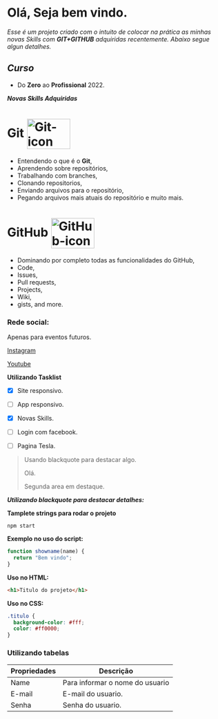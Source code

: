 # Olá, Seja bem vindo.

_Esse é um projeto criado com o intuito de colocar na prática as minhas novas Skills com **GIT+GITHUB** adquiridas recentemente. Abaixo segue algun detalhes._

## **_Curso_**

- Do **Zero** ao **Profissional** 2022.

**_Novas Skills Adquiridas_**

# Git <img align="center" height="70" width="100"  alt="Git-icon" src="https://cdn.jsdelivr.net/gh/devicons/devicon/icons/git/git-original-wordmark.svg" />

- Entendendo o que é o **Git**,
- Aprendendo sobre repositórios,
- Trabalhando com branches,
- Clonando repositorios,
- Enviando arquivos para o repositório,
- Pegando arquivos mais atuais do repositório e muito mais.

# GitHub <img align="center" height="70" width="100" alt="GitHub-icon" src="https://cdn.jsdelivr.net/gh/devicons/devicon/icons/github/github-original-wordmark.svg" />

- Dominando por completo todas as funcionalidades do GitHub,
- Code,
- Issues,
- Pull requests,
- Projects,
- Wiki,
- gists,
  and more.

### Rede social:

Apenas para eventos futuros.

[Instagram]()

[Youtube]()

**Utilizando Tasklist**
- [x] Site responsivo.
- [ ] App responsivo.
- [x] Novas Skills.
- [ ] Login com facebook.
- [ ] Pagina Tesla.


> Usando blackquote para destacar algo.
>
> Olá.
>
> Segunda area em destaque.

**_Utilizando blackquote para destacar detalhes:_**

**Tamplete strings para rodar o projeto**

```
npm start
```

**Exemplo no uso do script:**

```js
function showname(name) {
  return "Bem vindo";
}
```

**Uso no HTML:**

```html
<h1>Titulo do projeto</h1>
```

**Uso no CSS:**

```css
.titulo {
  background-color: #fff;
  color: #ff0000;
}
```
### **Utilizando tabelas**
Propriedades   |   Descrição  
--------------    |   -----------
Name   |   Para informar o nome do usuario
E-mail   |   E-mail do usuario.
Senha   |   Senha do usuario. 